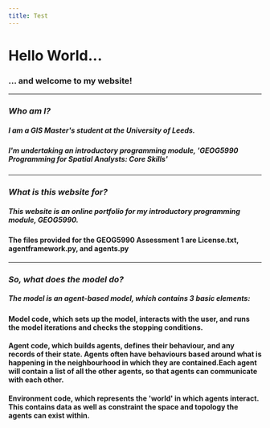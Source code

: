 ```yaml
---
title: Test
---
```



# Hello World...

### ... and welcome to my website!

---

### *Who am I?*
##### I am a GIS Master's student at the University of Leeds.
##### I'm undertaking an introductory programming module, 'GEOG5990 Programming for Spatial Analysts: Core Skills'

---


### *What is this website for?*
##### This website is an online portfolio for my introductory programming module, GEOG5990.

#### The files provided for the GEOG5990 Assessment 1 are License.txt, agentframework.py, and agents.py

---


### *So, what does the model do?*
##### The model is an agent-based model, which contains 3 basic elements:
#### **Model** code, which sets up the model, interacts with the user, and runs the model iterations and checks the stopping conditions.
#### **Agent** code, which builds agents, defines their behaviour, and any records of their state. Agents often have behaviours based around what is happening in the neighbourhood in which they are contained.Each agent will contain a list of all the other agents, so that agents can communicate with each other.
#### **Environment** code, which represents the 'world' in which agents interact. This contains data as well as constraint the space and topology the agents can exist within.


